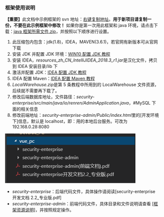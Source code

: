 ### 框架使用说明

<strong>【重要】</strong>此文档中示例框架的 svn 地址：[右键复制地址](http://192.168.0.55:10001/svn/MECProduct/Code/js/vue_pc)。**用于新项目请复制一份，不要在此示例框架中修改！** 如果你是第一次用此框架和 java 环境，请点击下载：[java 框架所需文件.zip](ftp://192.168.0.28/%C7%B0%B6%CB%BF%AA%B7%A2%CE%C4%B5%B5/PC%B6%CB/%D7%CA%D4%B4/java%BF%F2%BC%DC%CB%F9%D0%E8%CE%C4%BC%FE.zip)，并按照以下顺序进行设置。

1. 此压缩包内包含：jdk(1.8)，IDEA，MAVEN(3.6.1)，若官网有新版本可从官网下载
2. 安装 JDK 并配置 JDK 环境：[WIN10 配置 JDK 教程](https://jingyan.baidu.com/article/db55b609fa946e4ba20a2f56.html)
3. 安装 IDEA，<em>resources_zh_CN_IntelliJIDEA_2018.3_r1.jar</em>是汉化文件，拷贝到 IDEA 安装目录/lib 下
4. 激活并配置 JDK：[IDEA 配置 JDK 教程](https://jingyan.baidu.com/article/bea41d43a3b5edb4c51be6b6.html)
5. IDEA 配置 Maven：[IDEA 配置 Maven 教程](https://blog.csdn.net/westos_linux/article/details/78968012)
6. <em>LocalWarehouse.zip</em>是第 5 条教程中所用到的 LocalWarehouse 文件资源，后续就不需要再下载了。
7. 修改后端数据库地址，文件路径：<em>security-enterprise/src/main/java/io/renren/AdminApplication.java</em>，#MySQL 下面的相关信息
8. 修改前端地址：<em>security-enterprise-admin/Public/index.html</em>里的[开发环境下]信息，默认是 localhost，即：用的本地后台服务。可改为 192.168.0.28:8080

![框架文件资源说明](../../img/ziyuanjietu1.png '框架文件夹')

- <em>security-enterprise</em>：后端代码文件，具体操作请阅读[security-enterprise 开发文档 2.2_专业版.pdf]
- <em>security-enterprise-admin</em>：前端代码文件，具体目录和文件说明请查看 [[框架资源说明]](ziyuanshuoming.md)，并按照规定操作。
